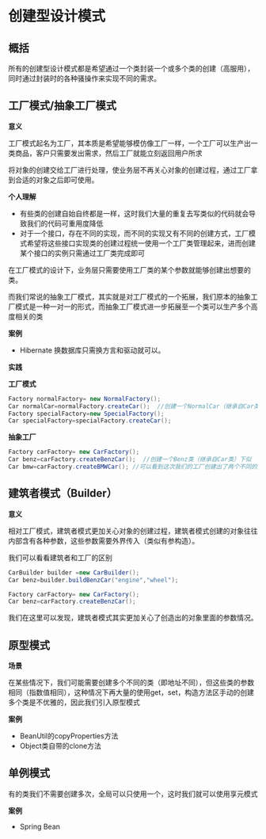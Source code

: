 # 创建型设计模式

## 概括

所有的创建型设计模式都是希望通过一个类封装一个或多个类的创建（高服用），同时通过封装时的各种骚操作来实现不同的需求。

## 工厂模式/抽象工厂模式

**意义**

工厂模式起名为工厂，其本质是希望能够模仿像工厂一样，一个工厂可以生产出一类商品，客户只需要发出需求，然后工厂就能立刻返回用户所求

将对象的创建交给工厂进行处理，使业务层不再关心对象的创建过程，通过工厂拿到合适的对象之后即可使用。

**个人理解**

* 有些类的创建自始自终都是一样，这时我们大量的重复去写类似的代码就会导致我们的代码可重用度降低
* 对于一个接口，存在不同的实现，而不同的实现又有不同的创建方式，工厂模式希望将这些接口实现类的创建过程统一使用一个工厂类管理起来，进而创建某个接口的实例只需通过工厂类完成即可

在工厂模式的设计下，业务层只需要使用工厂类的某个参数就能够创建出想要的类。

而我们常说的抽象工厂模式，其实就是对工厂模式的一个拓展，我们原本的抽象工厂模式是一种一对一的形式，而抽象工厂模式进一步拓展至一个类可以生产多个高度相关的类

**案例**

* Hibernate 换数据库只需换方言和驱动就可以。

**实践**

**工厂模式**

````java
Factory normalFactory= new NormalFactory();
Car normalCar=normalFactory.createCar();  //创建一个NormalCar（继承自Car类）下似
Factory specialFactory=new SpecialFactory();
Car specialFactory=specialFactory.createCar();
````

**抽象工厂**

```java
Factory carFactory= new CarFactory();
Car benz=carFactory.createBenzCar();  //创建一个Benz类（继承自Car类）下似
Car bmw=carFactory.createBMWCar(); //可以看到这次我们的工厂创建出了两个不同的类
```

## 建筑者模式（Builder）

**意义**

相对工厂模式，建筑者模式更加关心对象的创建过程，建筑者模式创建的对象往往内部含有各种参数，这些参数需要外界传入（类似有参构造）。

我们可以看看建筑者和工厂的区别

```java
CarBuilder builder =new CarBuilder();
Car benz=builder.buildBenzCar("engine","wheel");

Factory carFactory= new CarFactory();
Car benz=carFactory.createBenzCar(); 
```

我们在这里可以发现，建筑者模式其实更加关心了创造出的对象里面的参数情况。



## 原型模式

**场景**

在某些情况下，我们可能需要创建多个不同的类（即地址不同），但这些类的参数相同（指数值相同），这种情况下再大量的使用get，set，构造方法区手动的创建多个类是不优雅的，因此我们引入原型模式

**案例**

* BeanUtil的copyProperties方法
* Object类自带的clone方法

## 单例模式

有的类我们不需要创建多次，全局可以只使用一个，这时我们就可以使用享元模式

**案例**

* Spring Bean

